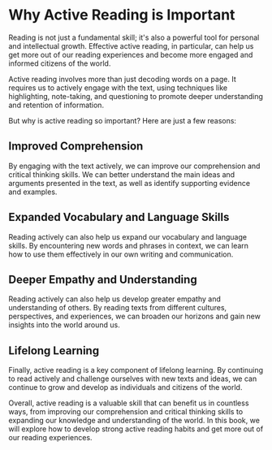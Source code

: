 Why Active Reading is Important
=============================================

Reading is not just a fundamental skill; it's also a powerful tool for personal and intellectual growth. Effective active reading, in particular, can help us get more out of our reading experiences and become more engaged and informed citizens of the world.

Active reading involves more than just decoding words on a page. It requires us to actively engage with the text, using techniques like highlighting, note-taking, and questioning to promote deeper understanding and retention of information.

But why is active reading so important? Here are just a few reasons:

Improved Comprehension
----------------------

By engaging with the text actively, we can improve our comprehension and critical thinking skills. We can better understand the main ideas and arguments presented in the text, as well as identify supporting evidence and examples.

Expanded Vocabulary and Language Skills
---------------------------------------

Reading actively can also help us expand our vocabulary and language skills. By encountering new words and phrases in context, we can learn how to use them effectively in our own writing and communication.

Deeper Empathy and Understanding
--------------------------------

Reading actively can also help us develop greater empathy and understanding of others. By reading texts from different cultures, perspectives, and experiences, we can broaden our horizons and gain new insights into the world around us.

Lifelong Learning
-----------------

Finally, active reading is a key component of lifelong learning. By continuing to read actively and challenge ourselves with new texts and ideas, we can continue to grow and develop as individuals and citizens of the world.

Overall, active reading is a valuable skill that can benefit us in countless ways, from improving our comprehension and critical thinking skills to expanding our knowledge and understanding of the world. In this book, we will explore how to develop strong active reading habits and get more out of our reading experiences.
